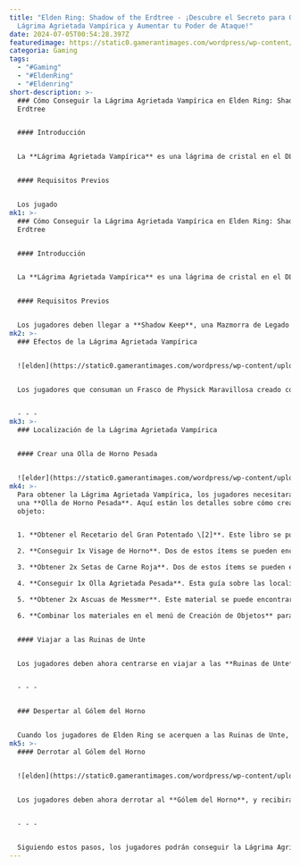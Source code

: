 ```yaml
---
title: "Elden Ring: Shadow of the Erdtree - ¡Descubre el Secreto para Obtener la
  Lágrima Agrietada Vampírica y Aumentar tu Poder de Ataque!"
date: 2024-07-05T00:54:28.397Z
featuredimage: https://static0.gamerantimages.com/wordpress/wp-content/uploads/2024/07/elden-ring-bloodsucking-cracked-tear-new.jpg?q=49&fit=crop&w=1100&h=550&dpr=2
categoria: Gaming
tags:
  - "#Gaming"
  - "#EldenRing"
  - "#Eldenring"
short-description: >-
  ### Cómo Conseguir la Lágrima Agrietada Vampírica en Elden Ring: Shadow of the
  Erdtree


  #### Introducción


  La **Lágrima Agrietada Vampírica** es una lágrima de cristal en el DLC de **Elden Ring: Shadow of the Erdtree** que los jugadores pueden mezclar en sus frascos de Physick Maravillosa. Para obtener esta lágrima, los fans deben dirigirse a las **Ruinas de Unte**, despertar al **Gólem del Horno** que se encuentra allí y derrotarlo. Esta guía detallará ese proceso y ayudará a los jugadores a conseguir la Lágrima Agrietada Vampírica en Elden Ring.


  #### Requisitos Previos


  Los jugado
mk1: >-
  ### Cómo Conseguir la Lágrima Agrietada Vampírica en Elden Ring: Shadow of the
  Erdtree


  #### Introducción


  La **Lágrima Agrietada Vampírica** es una lágrima de cristal en el DLC de **Elden Ring: Shadow of the Erdtree** que los jugadores pueden mezclar en sus frascos de Physick Maravillosa. Para obtener esta lágrima, los fans deben dirigirse a las **Ruinas de Unte**, despertar al **Gólem del Horno** que se encuentra allí y derrotarlo. Esta guía detallará ese proceso y ayudará a los jugadores a conseguir la Lágrima Agrietada Vampírica en Elden Ring.


  #### Requisitos Previos


  Los jugadores deben llegar a **Shadow Keep**, una Mazmorra de Legado en Shadow of the Erdtree, antes de que puedan perseguir la **Lágrima Agrietada Vampírica**.
mk2: >-
  ### Efectos de la Lágrima Agrietada Vampírica


  ![elden](https://static0.gamerantimages.com/wordpress/wp-content/uploads/2024/07/elden-ring-bloodsucking-cracked-tear.jpg?q=49&fit=crop&w=1500&dpr=2 "elden")


  Los jugadores que consuman un Frasco de Physick Maravillosa creado con la Lágrima Agrietada Vampírica aumentarán su poder de ataque en un 20% durante 3 minutos. Sin embargo, los fans también perderán HP cada segundo mientras dure el efecto. Aunque la cantidad de HP drenado no parece ser un porcentaje fijo, los jugadores pueden esperar perder entre 20 y 30 puntos de salud por cada tick.


  - - -
mk3: >-
  ### Localización de la Lágrima Agrietada Vampírica


  #### Crear una Olla de Horno Pesada


  ![elder](https://static0.gamerantimages.com/wordpress/wp-content/uploads/2024/07/elden-ring-hefty-furnace-pot-map.jpg?q=49&fit=crop&w=1500&dpr=2 "elden")
mk4: >-
  Para obtener la Lágrima Agrietada Vampírica, los jugadores necesitarán crear
  una **Olla de Horno Pesada**. Aquí están los detalles sobre cómo crear ese
  objeto:


  1. **Obtener el Recetario del Gran Potentado \[2]**. Este libro se puede encontrar en el **Descanso del Viajero Abandonado**, una cabaña situada debajo del Gran Puente Ellac en **Gravesite Plain**.

  2. **Conseguir 1x Visage de Horno**. Dos de estos ítems se pueden encontrar en el Descanso del Viajero Abandonado.

  3. **Obtener 2x Setas de Carne Roja**. Dos de estos ítems se pueden encontrar justo afuera del Descanso del Viajero Abandonado.

  4. **Conseguir 1x Olla Agrietada Pesada**. Esta guía sobre las localizaciones de Ollas Agrietadas Pesadas en Elden Ring ayudará a los jugadores a obtener este ítem, y se recomienda que apunten a la olla dentro de las Ruinas Chamuscadas.

  5. **Obtener 2x Ascuas de Messmer**. Este material se puede encontrar esparcido por las Ruinas de Unte, un lugar al que los jugadores viajarán mientras trabajan para recolectar la Lágrima Agrietada Vampírica.

  6. **Combinar los materiales en el menú de Creación de Objetos** para crear una Olla de Horno Pesada.


  #### Viajar a las Ruinas de Unte


  Los jugadores deben ahora centrarse en viajar a las **Ruinas de Unte**, una ubicación dentro de **Scadu Altus**. Esta guía para llegar a las Ruinas de Unte en Elden Ring ayudará a los fans a acceder a ese lugar, y pueden comenzar sus viajes tan pronto como lleguen a Shadow Keep.


  - - -


  ### Despertar al Gólem del Horno


  Cuando los jugadores de Elden Ring se acerquen a las Ruinas de Unte, descubrirán que un Gólem del Horno inactivo bloquea su entrada, y pueden despertar al enemigo lanzándole la Olla de Horno Pesada que han creado sobre su parte superior. Para llegar a la parte superior del Gólem del Horno, los fans deben simplemente pasar por el lado izquierdo del gigante, ascender las escaleras del edificio que encuentren y trepar por las paredes y techos en ruinas.
mk5: >-
  #### Derrotar al Gólem del Horno


  ![elden](https://static0.gamerantimages.com/wordpress/wp-content/uploads/2024/07/elden-ring-beat-furnace-golem.jpg?q=49&fit=crop&w=1500&dpr=2 "elder")


  Los jugadores deben ahora derrotar al **Gólem del Horno**, y recibirán la **Lágrima Agrietada Vampírica** tan pronto como derroten a ese enorme enemigo. Para aquellos jugadores que puedan estar teniendo dificultades con la lucha, esta guía sobre cómo vencer a los Gólems del Horno en Elden Ring debería resultar muy útil.


  - - -


  Siguiendo estos pasos, los jugadores podrán conseguir la Lágrima Agrietada Vampírica en Elden Ring: Shadow of the Erdtree y aprovechar sus poderosos efectos para enfrentar los desafíos que se avecinan.
---
```

